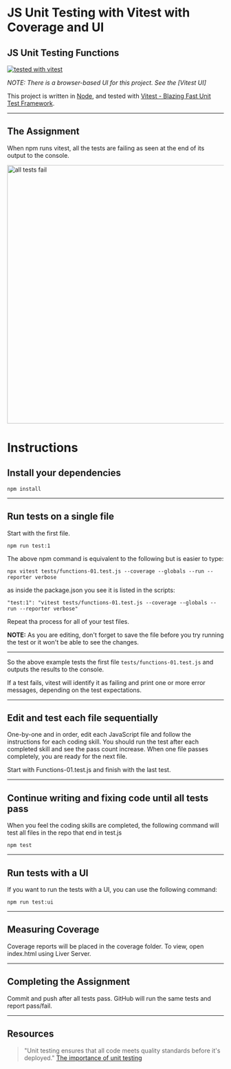 
# JS Unit Testing with Vitest with Coverage and UI

## JS Unit Testing Functions

[![tested with vitest](https://img.shields.io/badge/tested_with-vitest-99424f.svg)](https://vitest.dev/)

*NOTE: There is a browser-based UI for this project. See the [Vitest UI]*


This project is written in [Node](https://nodejs.org/en/), and tested with [Vitest - Blazing Fast Unit Test Framework](https://vitestjs.io/).

---

## The Assignment

When npm runs vitest, all the tests are failing as seen at the end of its output to the console.


<img width="600" alt="all tests fail"  src="https://user-images.githubusercontent.com/13385801/189547187-9a6e14e8-0d1f-45e0-bde7-db0ffee09bff.png">


# Instructions

## Install your dependencies

`npm install`

---

## Run tests on a single file

Start with the first file.

`npm run test:1`

The above npm command is equivalent to the following but is easier to type:

`npx vitest tests/functions-01.test.js --coverage --globals --run --reporter verbose`

as inside the package.json you see it is listed in the scripts:

`"test:1": "vitest tests/functions-01.test.js --coverage --globals --run --reporter verbose"`

Repeat tha process for all of your test files.

**NOTE:** As you are editing, don't forget to save the file before you try running the test or it won't be able to see the changes.

---

So the above example tests the first file `tests/functions-01.test.js` and outputs the results to the console.

If a test fails, vitest will identify it as failing and print one or more error messages, depending on the test expectations.

---

## Edit and test each file sequentially

One-by-one and in order, edit each JavaScript file and follow the instructions for each coding skill. You should run the test after each completed skill and see the pass count increase. When one file passes completely, you are ready for the next file.

Start with Functions-01.test.js and finish with the last test.

---

## Continue writing and fixing code until all tests pass

When you feel the coding skills are completed, the following command will test all files in the repo that end in test.js

`npm test`

---

## Run tests with a UI

If you want to run the tests with a UI, you can use the following command:

`npm run test:ui`

---

## Measuring Coverage

Coverage reports will be placed in the coverage folder. To view, open index.html using Liver Server.

---


## Completing the Assignment

Commit and push after all tests pass. GitHub will run the same tests and report pass/fail.

---

## Resources

> "Unit testing ensures that all code meets quality standards before it's deployed."
> [The importance of unit testing](https://fortegrp.com/the-importance-of-unit-testing/)